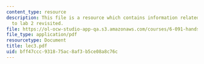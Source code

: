 ```yaml
---
content_type: resource
description: This file is a resource which contains information related to introduction
  to lab 2 revisited.
file: https://ol-ocw-studio-app-qa.s3.amazonaws.com/courses/6-091-hands-on-introduction-to-electrical-engineering-lab-skills-january-iap-2008/bff47ccc931875ac8af3b5ce08a8c76c_lec3.pdf
file_type: application/pdf
resourcetype: Document
title: lec3.pdf
uid: bff47ccc-9318-75ac-8af3-b5ce08a8c76c
---
```

